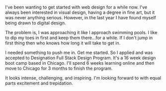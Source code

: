 I've been wanting to get started with web design for a while now. I've always been interested in visual design, having a degree in fine art, but it was never anything serious. However, in the last year I have found myself being drawn to digital design.

The problem is, I was approaching it like I approach swimming pools. I like to dip my toes in first and keep them there...for a while. If I don't jump in first thing then who knows how long it will take to get in.

I needed something to push me in. Get me started. So I applied and was accepted to Designation Full Stack Design Program. It's a 16 week design boot camp based in Chicago. I'll spend 6 weeks learning online and then move to Chicago for 3 months to finish the program.

It looks intense, challenging, and inspiring. I'm looking forward to with equal parts excitement and trepidation.
